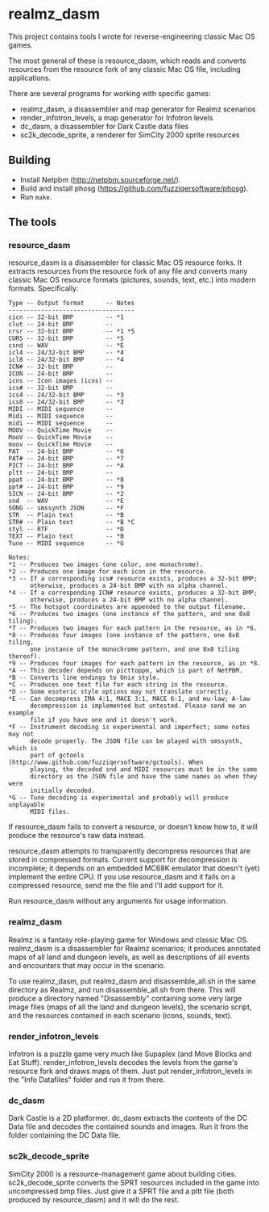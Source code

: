 # realmz_dasm

This project contains tools I wrote for reverse-engineering classic Mac OS games.

The most general of these is resource_dasm, which reads and converts resources from the resource fork of any classic Mac OS file, including applications.

There are several programs for working with specific games:
- realmz_dasm, a disassembler and map generator for Realmz scenarios
- render_infotron_levels, a map generator for Infotron levels
- dc_dasm, a disassembler for Dark Castle data files
- sc2k_decode_sprite, a renderer for SimCity 2000 sprite resources

## Building

- Install Netpbm (http://netpbm.sourceforge.net/).
- Build and install phosg (https://github.com/fuzziqersoftware/phosg).
- Run `make`.

## The tools

### resource_dasm

resource_dasm is a disassembler for classic Mac OS resource forks. It extracts resources from the resource fork of any file and converts many classic Mac OS resource formats (pictures, sounds, text, etc.) into modern formats. Specifically:

    Type -- Output format      -- Notes
    -----------------------------------
    cicn -- 32-bit BMP         -- *1
    clut -- 24-bit BMP         --
    crsr -- 32-bit BMP         -- *1 *5
    CURS -- 32-bit BMP         -- *5
    csnd -- WAV                -- *E
    icl4 -- 24/32-bit BMP      -- *4
    icl8 -- 24/32-bit BMP      -- *4
    ICN# -- 32-bit BMP         --
    ICON -- 24-bit BMP         --
    icns -- Icon images (icns) --
    ics# -- 32-bit BMP         --
    ics4 -- 24/32-bit BMP      -- *3
    ics8 -- 24/32-bit BMP      -- *3
    MIDI -- MIDI sequence      --
    Midi -- MIDI sequence      --
    midi -- MIDI sequence      --
    MOOV -- QuickTime Movie    --
    MooV -- QuickTime Movie    --
    moov -- QuickTime Movie    --
    PAT  -- 24-bit BMP         -- *6
    PAT# -- 24-bit BMP         -- *7
    PICT -- 24-bit BMP         -- *A
    pltt -- 24-bit BMP         --
    ppat -- 24-bit BMP         -- *8
    ppt# -- 24-bit BMP         -- *9
    SICN -- 24-bit BMP         -- *2
    snd  -- WAV                -- *E
    SONG -- smssynth JSON      -- *F
    STR  -- Plain text         -- *B
    STR# -- Plain text         -- *B *C
    styl -- RTF                -- *D
    TEXT -- Plain text         -- *B
    Tune -- MIDI sequence      -- *G

    Notes:
    *1 -- Produces two images (one color, one monochrome).
    *2 -- Produces one image for each icon in the resource.
    *3 -- If a corresponding ics# resource exists, produces a 32-bit BMP;
          otherwise, produces a 24-bit BMP with no alpha channel.
    *4 -- If a corresponding ICN# resource exists, produces a 32-bit BMP;
          otherwise, produces a 24-bit BMP with no alpha channel.
    *5 -- The hotspot coordinates are appended to the output filename.
    *6 -- Produces two images (one instance of the pattern, and one 8x8 tiling).
    *7 -- Produces two images for each pattern in the resource, as in *6.
    *8 -- Produces four images (one instance of the pattern, one 8x8 tiling,
          one instance of the monochrome pattern, and one 8x8 tiling thereof).
    *9 -- Produces four images for each pattern in the resource, as in *8.
    *A -- This decoder depends on picttoppm, which is part of NetPBM.
    *B -- Converts line endings to Unix style.
    *C -- Produces one text file for each string in the resource.
    *D -- Some esoteric style options may not translate correctly.
    *E -- Can decompress IMA 4:1, MACE 3:1, MACE 6:1, and mu-law; A-law
          decompression is implemented but untested. Please send me an example
          file if you have one and it doesn't work.
    *F -- Instrument decoding is experimental and imperfect; some notes may not
          decode properly. The JSON file can be played with smssynth, which is
          part of gctools (http://www.github.com/fuzziqersoftware/gctools). When
          playing, the decoded snd and MIDI resources must be in the same
          directory as the JSON file and have the same names as when they were
          initially decoded.
    *G -- Tune decoding is experimental and probably will produce unplayable
          MIDI files.

If resource_dasm fails to convert a resource, or doesn't know how to, it will produce the resource's raw data instead.

resource_dasm attempts to transparently decompress resources that are stored in compressed formats. Current support for decompression is incomplete; it depends on an embedded MC68K emulator that doesn't (yet) implement the entire CPU. If you use resource_dasm and it fails on a compressed resource, send me the file and I'll add support for it.

Run resource_dasm without any arguments for usage information.

### realmz_dasm

Realmz is a fantasy role-playing game for Windows and classic Mac OS. realmz_dasm is a disassembler for Realmz scenarios; it produces annotated maps of all land and dungeon levels, as well as descriptions of all events and encounters that may occur in the scenario.

To use realmz_dasm, put realmz_dasm and disassemble_all.sh in the same directory as Realmz, and run disassemble_all.sh from there. This will produce a directory named "Disassembly" containing some very large image files (maps of all the land and dungeon levels), the scenario script, and the resources contained in each scenario (icons, sounds, text).

### render_infotron_levels

Infotron is a puzzle game very much like Supaplex (and Move Blocks and Eat Stuff). render_infotron_levels decodes the levels from the game's resource fork and draws maps of them. Just put render_infotron_levels in the "Info Datafiles" folder and run it from there.

### dc_dasm

Dark Castle is a 2D platformer. dc_dasm extracts the contents of the DC Data file and decodes the contained sounds and images. Run it from the folder containing the DC Data file.

### sc2k_decode_sprite

SimCity 2000 is a resource-management game about building cities. sc2k_decode_sprite converts the SPRT resources included in the game into uncompressed bmp files. Just give it a SPRT file and a pltt file (both produced by resource_dasm) and it will do the rest.
